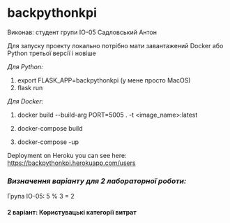 # backpythonkpi

Виконав: студент групи ІО-05 Садловський Антон


Для запуску проекту локально потрібно мати завантажений Docker aбо Python третьої версії і новіше


*Для Python:*
1. export FLASK_APP=backpythonkpi (у мене просто MacOS)
2. flask run



*Для Docker:*
1. docker build --build-arg PORT=5005 . -t <image_name>:latest

2. docker-compose build

3. docker-compose -up


Deployment on Heroku you can see here: https://backpythonkpi.herokuapp.com/users



### *Визначення варіанту для 2 лабораторної роботи:*

Група ІО-05: 5 % 3 = 2

#### 2 варіант: Користувацькі категорії витрат